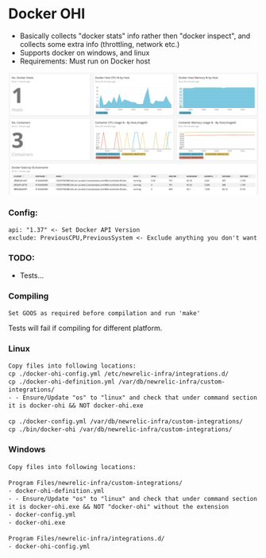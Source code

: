 # Docker OHI

- Basically collects "docker stats" info rather then "docker inspect", and collects some extra info (throttling, network etc.)
- Supports docker on windows, and linux
- Requirements: Must run on Docker host

<img src="/images/ss1.png" alt="ss1">


### Config:
```
api: "1.37" <- Set Docker API Version
exclude: PreviousCPU,PreviousSystem <- Exclude anything you don't want
```

### TODO:
- Tests...

### Compiling
```
Set GOOS as required before compilation and run 'make'
```
Tests will fail if compiling for different platform.

### Linux
```
Copy files into following locations:
cp ./docker-ohi-config.yml /etc/newrelic-infra/integrations.d/
cp ./docker-ohi-definition.yml /var/db/newrelic-infra/custom-integrations/
- - Ensure/Update "os" to "linux" and check that under command section it is docker-ohi && NOT docker-ohi.exe

cp ./docker-config.yml /var/db/newrelic-infra/custom-integrations/
cp ./bin/docker-ohi /var/db/newrelic-infra/custom-integrations/
```

### Windows
```
Copy files into following locations:

Program Files/newrelic-infra/custom-integrations/
- docker-ohi-definition.yml 
- - Ensure/Update "os" to "linux" and check that under command section it is docker-ohi.exe && NOT "docker-ohi" without the extension
- docker-config.yml
- docker-ohi.exe

Program Files/newrelic-infra/integrations.d/
- docker-ohi-config.yml
```
